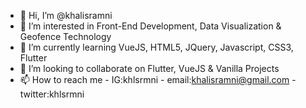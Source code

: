 - 👋 Hi, I’m @khalisramni
- 👀 I’m interested in Front-End Development, Data Visualization & Geofence Technology
- 🌱 I’m currently learning VueJS, HTML5, JQuery, Javascript, CSS3, Flutter
- 💞️ I’m looking to collaborate on Flutter, VueJS & Vanilla Projects
- 📫 How to reach me - IG:khlsrmni - email:khalisramni@gmail.com - twitter:khlsrmni

<!---
khalisramni/khalisramni is a ✨ special ✨ repository because its `README.md` (this file) appears on your GitHub profile.
You can click the Preview link to take a look at your changes.
--->
